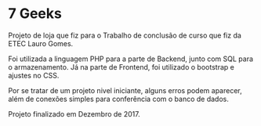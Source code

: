 # 7 Geeks
Projeto de loja que fiz para o Trabalho de conclusão de curso que fiz da ETEC Lauro Gomes.

Foi utilizada a linguagem PHP para a parte de Backend, junto com SQL para o armazenamento.
Já na parte de Frontend, foi utilizado o bootstrap e ajustes no CSS.

Por se tratar de um projeto nivel iniciante, alguns erros podem aparecer, além de conexões simples para conferência com o banco de dados.

Projeto finalizado em Dezembro de 2017.
